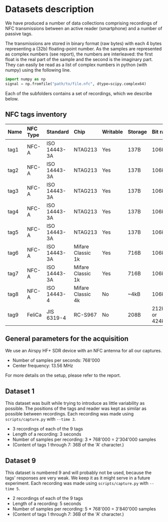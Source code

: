 # Datasets description

We have produced a number of data collections comprising recordings of NFC transmissions between an active reader (smartphone) and a number of passive tags.

The transmissions are stored in binary format (raw bytes) with each 4 bytes representing a (32b) floating-point number. As the samples are represented as complex numbers (see report), the numbers are interleaved: the first float is the real part of the sample and the second is the imaginary part. They can easily be read as a list of complex numbers in python (with numpy) using the following line.

```py
import numpy as np
signal = np.fromfile("path/to/file.nfc", dtype=scipy.complex64)
```

Each of the subfolders contains a set of recordings, which we describe below.

## NFC tags inventory

| Name | NFC Type | Standard     | Chip              | Writable | Storage | Bit rate           |
|:-----|:---------|:-------------|:------------------|:---------|:--------|:-------------------|
| tag1 | NFC-A    | ISO 14443-3A | NTAG213           | Yes      | 137B    | 106kb/s            |
| tag2 | NFC-A    | ISO 14443-3A | NTAG213           | Yes      | 137B    | 106kb/s            |
| tag3 | NFC-A    | ISO 14443-3A | NTAG213           | Yes      | 137B    | 106kb/s            |
| tag4 | NFC-A    | ISO 14443-3A | NTAG213           | Yes      | 137B    | 106kb/s            |
| tag5 | NFC-A    | ISO 14443-3A | NTAG213           | Yes      | 137B    | 106kb/s            |
| tag6 | NFC-A    | ISO 14443-3A | Mifare Classic 1k | Yes      | 716B    | 106kb/s            |
| tag7 | NFC-A    | ISO 14443-3A | Mifare Classic 1k | Yes      | 716B    | 106kb/s            |
| tag8 | NFC-A    | ISO 14443-4  | Mifare Classic 4k | No       | ~4kB    | 106kb/s            |
| tag9 | FeliCa   | JIS 6319-4   | RC-S967           | No       | 208B    | 212kb/s or 424kb/s |

## General parameters for the acquisition

We use an Airspy HF+ SDR device with an NFC antenna for all our captures.

- Number of samples per seconds: 768'000
- Center frequency: 13.56 MHz

For more details on the setup, please refer to the report.

## Dataset 1

This dataset was built while trying to introduce as little variability as possible. The positions of the tags and reader was kept as similar as possible between recordings. Each recording was made using `scripts/capture.py` with `--time 3`.

- 3 recordings of each of the 9 tags
- Length of a recording: 3 seconds
- Number of samples per recording: 3 * 768'000 = 2'304'000 samples
- (Content of tags 1 through 7: 36B of the 'A' character.)

## Dataset 9

This dataset is numbered 9 and will probably not be used, because the tags' responses are very weak. We keep it as it might serve in a future experiment. Each recording was made using `scripts/capture.py` with `--time 5`.

- 2 recordings of each of the 9 tags
- Length of a recording: 5 seconds
- Number of samples per recording: 5 * 768'000 = 3'840'000 samples
- (Content of tags 1 through 7: 36B of the 'A' character.)
